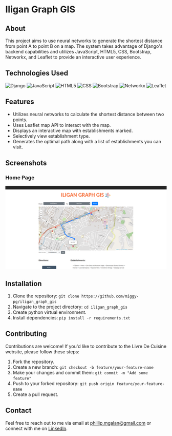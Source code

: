 # Iligan Graph GIS

## About
This project aims to use neural networks to generate the shortest distance from point A to point B on a map. The system takes advantage of Django's backend capabilities and utilizes JavaScript, HTML5, CSS, Bootstrap, Networkx, and Leaflet to provide an interactive user experience.

## Technologies Used
![Django](https://img.shields.io/badge/-Django-green?logo=django&logoColor=white)
![JavaScript](https://img.shields.io/badge/-JavaScript-yellow?logo=javascript&logoColor=white)
![HTML5](https://img.shields.io/badge/-HTML5-orange?logo=html5&logoColor=white)
![CSS](https://img.shields.io/badge/-CSS-blue?logo=css3&logoColor=white)
![Bootstrap](https://img.shields.io/badge/-Bootstrap-purple?logo=bootstrap&logoColor=white)
![Networkx](https://img.shields.io/badge/-Networkx-blueviolet)
![Leaflet](https://img.shields.io/badge/-Leaflet-41B883)

## Features
- Utilizes neural networks to calculate the shortest distance between two points.
- Uses Leaflet map API to interact with the map.
- Displays an interactive map with establishments marked.
- Selectively view establishment type.
- Generates the optimal path along with a list of establishments you can visit.

## Screenshots

### Home Page

![Homepage](screenshots/home_page.png)

## Installation
1. Clone the repository: `git clone https://github.com/miggy-pg/iligan_graph_gis`
2. Navigate to the project directory: `cd iligan_graph_gis`
3. Create python virtual environment.
4. Install dependencies: `pip install -r requirements.txt`

## Contributing

Contributions are welcome! If you'd like to contribute to the Livre De Cuisine website, please follow these steps:

1. Fork the repository.
2. Create a new branch: `git checkout -b feature/your-feature-name`
3. Make your changes and commit them: `git commit -m "Add some feature"`
4. Push to your forked repository: `git push origin feature/your-feature-name`
5. Create a pull request.

## Contact

Feel free to reach out to me via email at phillip.mgalan@gmail.com or connect with me on [LinkedIn](https://www.linkedin.com/in/migui-galan/).
